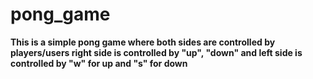 # pong_game
**This is a simple pong game where both sides are controlled by players/users right side is controlled by "up", "down" and left side is controlled by "w" for up and "s" for down**
